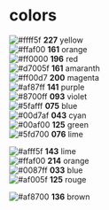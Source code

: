# colors
![#ffff5f](https://via.placeholder.com/15/ffff5f/000000?text=+) **227** yellow  
![#ffaf00](https://via.placeholder.com/15/ffaf00/000000?text=+) **161** orange  
![#ff0000](https://via.placeholder.com/15/ff0000/000000?text=+) **196** red  
![#d7005f](https://via.placeholder.com/15/d7005f/000000?text=+) **161** amaranth  
![#ff00d7](https://via.placeholder.com/15/ff00d7/000000?text=+) **200** magenta  
![#af87ff](https://via.placeholder.com/15/af87ff/000000?text=+) **141** purple  
![#8700ff](https://via.placeholder.com/15/8700ff/000000?text=+) **093** violet  
![#5fafff](https://via.placeholder.com/15/5fafff/000000?text=+) **075** blue  
![#00d7af](https://via.placeholder.com/15/00d7af/000000?text=+) **043** cyan  
![#00af00](https://via.placeholder.com/15/00af00/000000?text=+) **125** green  
![#5fd700](https://via.placeholder.com/15/5fd700/000000?text=+) **076** lime  


  


![#afff5f](https://via.placeholder.com/15/afff5f/000000?text=+) **143** lime  
![#ffaf00](https://via.placeholder.com/15/ffaf00/000000?text=+) **214** orange  
![#0087ff](https://via.placeholder.com/15/0087ff/000000?text=+) **033** blue  
![#af005f](https://via.placeholder.com/15/af005f/000000?text=+) **125** rouge  

![#af8700](https://via.placeholder.com/15/af8700/000000?text=+) **136** brown  




